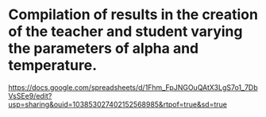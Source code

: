 # Compilation of results in the creation of the teacher and student varying the parameters of alpha and temperature.<br>
https://docs.google.com/spreadsheets/d/1Fhm_FpJNGOuQAtX3LgS7o1_7DbVsSEe9/edit?usp=sharing&ouid=103853027402152568985&rtpof=true&sd=true

